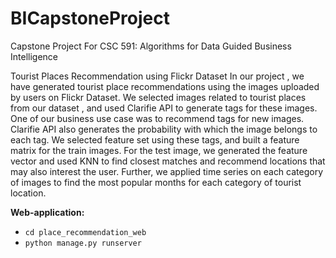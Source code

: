 # BICapstoneProject
Capstone Project For CSC 591: Algorithms for Data Guided Business Intelligence

Tourist Places Recommendation using Flickr Dataset
In our project , we have generated tourist place recommendations using the images uploaded by users on Flickr Dataset. 
We selected images related to tourist places from our dataset , and used Clarifie API to generate tags for these images. One of our business
use case was to recommend tags for new images. Clarifie API also generates the probability with which the image belongs to each tag.
We selected feature set using these tags, and built a feature matrix for the train images. For the test image, we generated the feature vector
and used KNN to find closest matches and recommend locations that may also interest the user.
Further, we applied time series on each category of images to find the most popular months for each category of tourist location.

**Web-application:**
* `cd place_recommendation_web`
* `python manage.py runserver`

